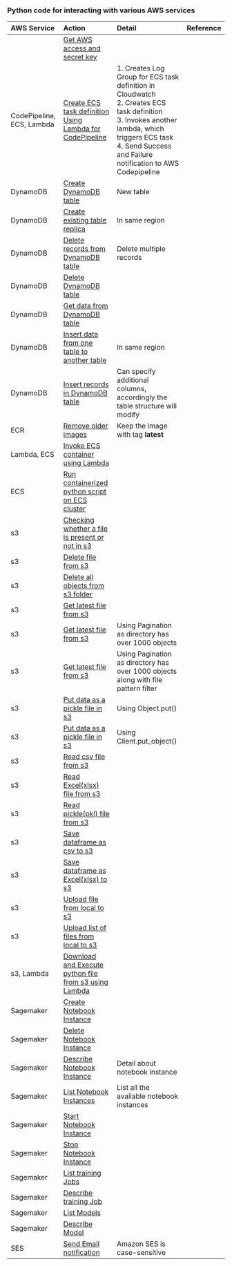 ### Python code for interacting with various AWS services

|AWS Service     |Action     |Detail    |Reference     |
|:---------------|:----------|:---------|:-------------|
|                |[Get AWS access and secret key](https://github.com/ashish-kamboj/mlops/blob/main/cloud-platform/aws/get_aws_access_and_secret_key.py)|   |     |
|CodePipeline, ECS, Lambda|[Create ECS task definition Using Lambda for CodePipeline](https://github.com/ashish-kamboj/mlops/blob/main/cloud-platform/aws/create_ecs_task_definition_using_lambda_for_codepipeline.py)|1. Creates Log Group for ECS task definition in Cloudwatch <br> 2. Creates ECS task definition <br> 3. Invokes another lambda, which triggers ECS task <br> 4. Send Success and Failure notification to AWS Codepipeline   |   |
|DynamoDB        |[Create DynamoDB table](https://github.com/ashish-kamboj/mlops/blob/main/cloud-platform/aws/create_dynamodb_table.py)|New table   |    |
|DynamoDB        |[Create existing table replica](https://github.com/ashish-kamboj/mlops/blob/main/cloud-platform/aws/create_dynamodb_table_replica_in_same_region.py)|In same region   |    |
|DynamoDB        |[Delete records from DynamoDB table](https://github.com/ashish-kamboj/mlops/blob/main/cloud-platform/aws/delete_records_from_dynamodb_table.py)|Delete multiple records   |    |
|DynamoDB        |[Delete DynamoDB table](https://github.com/ashish-kamboj/mlops/blob/main/cloud-platform/aws/delete_dynamodb_table.py)|  |    |
|DynamoDB        |[Get data from DynamoDB table](https://github.com/ashish-kamboj/mlops/blob/main/cloud-platform/aws/get_data_from_dynamodb_table.py)|   |    |
|DynamoDB        |[Insert data from one table to another table](https://github.com/ashish-kamboj/mlops/blob/main/cloud-platform/aws/insert_data_from_one_dynamodb_to_another_dynamodb_table.py)|In same region   |   |
|DynamoDB        |[Insert records in DynamoDB table](https://github.com/ashish-kamboj/mlops/blob/main/cloud-platform/aws/insert_records_to_dynamodb_table.py)|Can specify additional columns, accordingly the table structure will modify   |   |
|ECR             |[Remove older images](https://github.com/ashish-kamboj/mlops/blob/main/cloud-platform/aws/remove_older_images_from_ecr.py)|Keep the image with tag **latest**  |   |
|Lambda, ECS     |[Invoke ECS container using Lambda](https://github.com/ashish-kamboj/mlops/blob/main/cloud-platform/aws/invoke_ecs_container_using_lambda.py)| | |
ECS              |[Run containerized python script on ECS cluster](https://github.com/ashish-kamboj/mlops/blob/main/cloud-platform/aws/run_containerized_python_script_on_ecs_cluster.py)|  |  |
|s3              |[Checking whether a file is present or not in s3](https://github.com/ashish-kamboj/mlops/blob/main/cloud-platform/aws/check_file_exists_in_s3.py)       |          |              |
|s3              |[Delete file from s3](https://github.com/ashish-kamboj/mlops/blob/main/cloud-platform/aws/delete_file_from_s3.py)|   |   |
|s3              |[Delete all objects from s3 folder](https://github.com/ashish-kamboj/mlops/blob/main/cloud-platform/aws/delete_all_objects_from_s3_folder.py)|   |   |
|s3              |[Get latest file from s3](https://github.com/ashish-kamboj/mlops/blob/main/cloud-platform/aws/get_latest_file_from_s3.py)|        |       |
|s3              |[Get latest file from s3](https://github.com/ashish-kamboj/mlops/blob/main/cloud-platform/aws/get_latest_file_from_s3_2.py)|Using Pagination as directory has over 1000 objects|   |
|s3              |[Get latest file from s3](https://github.com/ashish-kamboj/mlops/blob/main/cloud-platform/aws/get_latest_file_from_s3_3.py)|Using Pagination as directory has over 1000 objects along with file pattern filter|   |
|s3              |[Put data as a pickle file in s3](https://github.com/ashish-kamboj/mlops/blob/main/cloud-platform/aws/upload_data_as_pickle_to_s3_1.py)|Using Object.put()  |    |
|s3              |[Put data as a pickle file in s3](https://github.com/ashish-kamboj/mlops/blob/main/cloud-platform/aws/upload_data_as_pickle_to_s3_2.py)|Using Client.put_object()  |    |
|s3              |[Read csv file from s3](https://github.com/ashish-kamboj/mlops/blob/main/cloud-platform/aws/read_csv_file_from_s3.py)|     |       |
|s3              |[Read Excel(xlsx) file from s3](https://github.com/ashish-kamboj/mlops/blob/main/cloud-platform/aws/read_excel_file_from_s3.py)|      |        |
|s3              |[Read pickle(pkl) file from s3](https://github.com/ashish-kamboj/mlops/blob/main/cloud-platform/aws/read_pickle_file_from_s3.py)|      |          |
|s3              |[Save dataframe as csv to s3](https://github.com/ashish-kamboj/mlops/blob/main/cloud-platform/aws/save_dataframe_as_csv_to_s3.py)|      |          |
|s3              |[Save dataframe as Excel(xlsx) to s3](https://github.com/ashish-kamboj/mlops/blob/main/cloud-platform/aws/save_dataframe_as_excel_to_s3.py)|      |          |
|s3              |[Upload file from local to s3](https://github.com/ashish-kamboj/mlops/blob/main/cloud-platform/aws/upload_file_from_local_to_s3.py)|      |          |
|s3              |[Upload list of files from local to s3](https://github.com/ashish-kamboj/mlops/blob/main/cloud-platform/aws/upload_list_of_files_from_local_to_s3.py)|      |          |
|s3, Lambda      |[Download and Execute python file from s3 using Lambda](https://github.com/ashish-kamboj/mlops/blob/main/cloud-platform/aws/download_and_execute_python_file_from_s3_using_lambda.py)|         |          |
|Sagemaker       |[Create Notebook Instance](https://github.com/ashish-kamboj/mlops/blob/main/cloud-platform/aws/create_sagemaker_notebook_instance.py)|   |    |
|Sagemaker       |[Delete Notebook Instance](https://github.com/ashish-kamboj/mlops/blob/main/cloud-platform/aws/delete_sagemaker_notebook_instance.py)|   |   |
|Sagemaker       |[Describe Notebook Instance](https://github.com/ashish-kamboj/mlops/blob/main/cloud-platform/aws/describe_sagemaker_notebook_instance.py)|Detail about notebook instance   |    |
|Sagemaker       |[List Notebook Instances](https://github.com/ashish-kamboj/mlops/blob/main/cloud-platform/aws/list_sagemaker_notebook_instances.py)|List all the available notebook instances   |   |
|Sagemaker       |[Start Notebook Instance](https://github.com/ashish-kamboj/mlops/blob/main/cloud-platform/aws/start_sagemaker_notebook_instance.py)|   |    |
|Sagemaker       |[Stop Notebook Instance](https://github.com/ashish-kamboj/mlops/blob/main/cloud-platform/aws/stop_sagemaker_notebook_instance.py)|   |    |
|Sagemaker       |[List training Jobs](https://github.com/ashish-kamboj/mlops/blob/main/cloud-platform/aws/list_sagemaker_training_jobs.py)|   |    |
|Sagemaker       |[Describe training Job](https://github.com/ashish-kamboj/mlops/blob/main/cloud-platform/aws/describe_sagemaker_training_job.py)|   |    |
|Sagemaker       |[List Models](https://github.com/ashish-kamboj/mlops/blob/main/cloud-platform/aws/list_sagemaker_models.py)|   |    |
|Sagemaker       |[Describe Model](https://github.com/ashish-kamboj/mlops/blob/main/cloud-platform/aws/describe_sagemaker_model.py)|   |    |
|SES             |[Send Email notification](https://github.com/ashish-kamboj/mlops/blob/main/cloud-platform/aws/send_email_notification_using_ses.py)|Amazon SES is case-sensitive|  |
